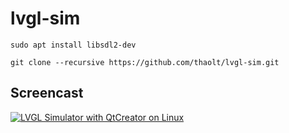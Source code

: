 # lvgl-sim

```
sudo apt install libsdl2-dev
```

```
git clone --recursive https://github.com/thaolt/lvgl-sim.git
```

## Screencast

<a href="https://youtu.be/LfN4jLZFGLQ" target="_blank">
  <img src="https://img.youtube.com/vi/LfN4jLZFGLQ/mqdefault.jpg" alt="LVGL Simulator with QtCreator on Linux">
</a>

